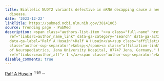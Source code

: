 ```yaml
---
title: Biallelic NUDT2 variants defective in mRNA decapping cause a neurodevelopmental
  disease.
date: '2023-12-22'
linkTitle: https://pubmed.ncbi.nlm.nih.gov/38141063
source: Trending page - PubMed
description: <span class="authors-list-item "><a class="full-name" href="https://pubmed.ncbi.nlm.nih.gov/?term=Husain+RA&amp;cauthor_id=38141063"
  ref="linksrc=author_name_link" data-ga-category="search" data-ga-action="author_link"
  data-ga-label="Ralf A Husain">Ralf A Husain</a><sup class="affiliation-links"><span
  class="author-sup-separator">&nbsp;</span><a class="affiliation-link" title="Department
  of Neuropediatrics, Jena University Hospital, 07747 Jena, Germany." href="https://pubmed.ncbi.nlm.nih.gov/38141063#full-view-affiliation-1"
  ref="linksrc=author_aff"> 1 </a><span class="author-sup-separator">&n ...
disable_comments: true
---
```

<span class="authors-list-item "><a class="full-name" href="https://pubmed.ncbi.nlm.nih.gov/?term=Husain+RA&amp;cauthor_id=38141063" ref="linksrc=author_name_link" data-ga-category="search" data-ga-action="author_link" data-ga-label="Ralf A Husain">Ralf A Husain</a><sup class="affiliation-links"><span class="author-sup-separator">&nbsp;</span><a class="affiliation-link" title="Department of Neuropediatrics, Jena University Hospital, 07747 Jena, Germany." href="https://pubmed.ncbi.nlm.nih.gov/38141063#full-view-affiliation-1" ref="linksrc=author_aff"> 1 </a><span class="author-sup-separator">&n ...